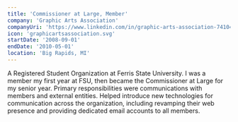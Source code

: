 ```yaml
---
title: 'Commissioner at Large, Member'
company: 'Graphic Arts Association'
companyUri: 'https://www.linkedin.com/in/graphic-arts-association-74104a17/'
icon: 'graphicartsassociation.svg'
startDate: '2008-09-01'
endDate: '2010-05-01'
location: 'Big Rapids, MI'
---
```


A Registered Student Organization at Ferris State University. I was a member my
first year at FSU, then became the Commissioner at Large for my senior year.
Primary responsibilities were communications with members and external
entities. Helped introduce new technologies for communication across the
organization, including revamping their web presence and providing dedicated
email accounts to all members.
